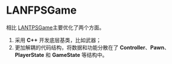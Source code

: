 # LANFPSGame

相比 [LANTPSGame](https://github.com/zong4/LANTPSGame)主要优化了两个方面。

1. 采用 **C++** 开发底层基类，比如武器；
2. 更加解耦的代码结构，将数据和功能分散在了 **Controller**、**Pawn**、**PlayerState** 和 **GameState** 等结构中。
